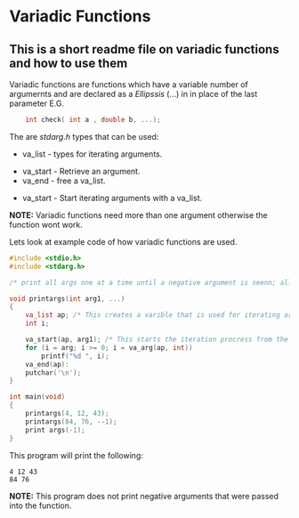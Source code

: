 # Variadic Functions

## This is a short readme file on variadic functions and how to use them 

Variadic functions are functions which have a variable number of argumernts and are declared as a $Ellipssis$ (...) in in place of the last parameter E.G.

```c
	int check( int a , double b, ...);
```

The are $stdarg.h$ types that can be used:

+ va_list - types for iterating arguments.
* va_start - Retrieve an argument.
* va_end - free a va_list.
- va_start - Start iterating arguments with a va_list.

**NOTE:** Variadic functions need more than one argument otherwise the function wont work.

Lets look at example code of how variadic functions are used.

```c
#include <stdio.h>
#include <stdarg.h>

/* print all args one at a time until a negative argument is seenn; all args are assemed to be of int type*/

void printargs(int arg1, ...)
{
	va_list ap; /* This creates a varible that is used for iterating arguments */
	int i;

	va_start(ap, arg1); /* This starts the iteration procress from the first argumets */
	for (i = arg; i >= 0; i = va_arg(ap, int)) 
		printf("%d ", i);
	va_end(ap):
	putchar('\n');
}

int main(void)
{
	printargs(4, 12, 43);
	printargs(84, 76, --1);
	print args(-1);
}

```
This program will print the following:

```
4 12 43
84 76
```

**NOTE:** This program does not print negative arguments that were passed into the function.

